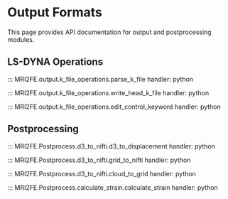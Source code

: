 # Output Formats

This page provides API documentation for output and postprocessing modules.

## LS-DYNA Operations

::: MRI2FE.output.k_file_operations.parse_k_file
handler: python

::: MRI2FE.output.k_file_operations.write_head_k_file
handler: python

::: MRI2FE.output.k_file_operations.edit_control_keyword
handler: python

## Postprocessing

::: MRI2FE.Postprocess.d3_to_nifti.d3_to_displacement
handler: python

::: MRI2FE.Postprocess.d3_to_nifti.grid_to_nifti
handler: python

::: MRI2FE.Postprocess.d3_to_nifti.cloud_to_grid
handler: python

::: MRI2FE.Postprocess.calculate_strain.calculate_strain
handler: python
